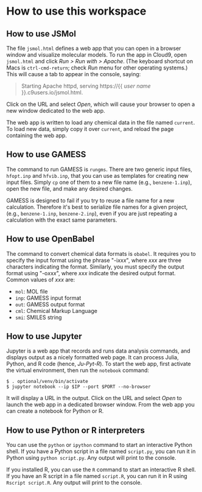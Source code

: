 # How to use this workspace

## How to use JSMol

The file `jsmol.html` defines a web app that you can open in a browser window and visualize molecular models. To run the app in Cloud9, open `jsmol.html` and click *Run > Run with > Apache*. (The keyboard shortcut on Macs is `ctrl-cmd-return`; check *Run* menu for other operating systems.) This will cause a tab to appear in the console, saying:

> Starting Apache httpd, serving https://{{ *user name* }}.c9users.io/jsmol.html.

Click on the URL and select *Open*, which will cause your browser to open a new window dedicated to the web app.

The web app is written to load any chemical data in the file named `current`. To load new data, simply copy it over `current`, and reload the page containing the web app.


## How to use GAMESS

The command to run GAMESS is `rungms`. There are two generic input files, `hfopt.inp` and `hfvib.inp`, that you can use as templates for creating new input files. Simply `cp` one of them to a new file name (e.g., `benzene-1.inp`), open the new file, and make any desired changes.

GAMESS is designed to fail if you try to reuse a file name for a new calculation. Therefore it's best to serialize file names for a given project, (e.g., `benzene-1.inp`, `benzene-2.inp`), even if you are just repeating a calculation with the exact same parameters.


## How to use OpenBabel

The command to convert chemical data formats is `obabel`. It requires you to specify the input format using the phrase "-i*xxx*", where *xxx* are three characters indicating the format. Similarly, you must specify the output format using "-o*xxx*", where *xxx* indicate the desired output format. Common values of *xxx* are:

- `mol`: MOL file
- `inp`: GAMESS input format
- `out`: GAMESS output format
- `cml`: Chemical Markup Language
- `smi`: SMILES string 


## How to use Jupyter

Jupyter is a web app that records and runs data analysis commands, and displays output as a nicely formatted web page. It can process Julia, Python, and R code (hence, *Ju-Pyt-R*). To start the web app, first activate the virtual environment, then run the `notebook` command:

    $ . optional/venv/bin/activate
    $ jupyter notebook --ip $IP --port $PORT --no-browser
    
It will display a URL in the output. Click on the URL and select *Open* to launch the web app in a dedicated browser window. From the web app you can create a notebook for Python or R.


## How to use Python or R interpreters

You can use the `python` or `ipython` command to start an interactive Python shell. If you have a Python script in a file named `script.py`, you can run it in Python using `python script.py`. Any output will print to the console.

If you installed R, you can use the `R` command to start an interactive R shell. If you have an R script in a file named `script.R`, you can run it in R using `Rscript script.R`.  Any output will print to the console.

